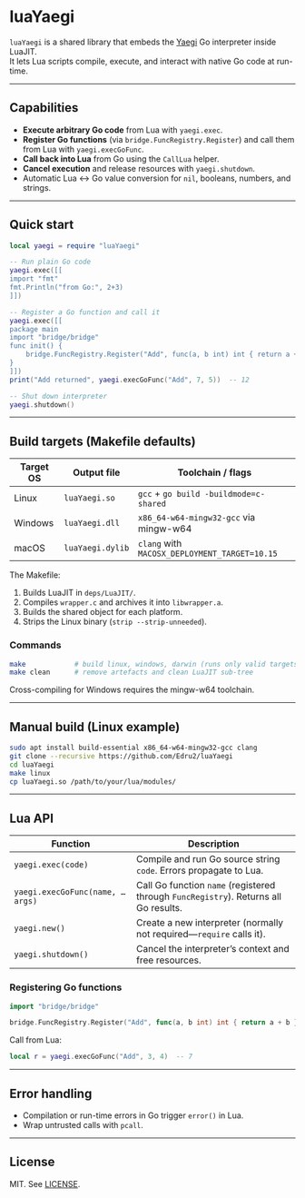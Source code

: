 # luaYaegi

`luaYaegi` is a shared library that embeds the [Yaegi](https://github.com/traefik/yaegi) Go interpreter inside LuaJIT.  
It lets Lua scripts compile, execute, and interact with native Go code at run-time.

---

## Capabilities

* **Execute arbitrary Go code** from Lua with `yaegi.exec`.
* **Register Go functions** (via `bridge.FuncRegistry.Register`) and call them from Lua with `yaegi.execGoFunc`.
* **Call back into Lua** from Go using the `CallLua` helper.
* **Cancel execution** and release resources with `yaegi.shutdown`.
* Automatic Lua ↔ Go value conversion for `nil`, booleans, numbers, and strings.

---

## Quick start

```lua
local yaegi = require "luaYaegi"

-- Run plain Go code
yaegi.exec([[
import "fmt"
fmt.Println("from Go:", 2+3)
]])

-- Register a Go function and call it
yaegi.exec([[
package main
import "bridge/bridge"
func init() {
    bridge.FuncRegistry.Register("Add", func(a, b int) int { return a + b })
}
]])
print("Add returned", yaegi.execGoFunc("Add", 7, 5))  -- 12

-- Shut down interpreter
yaegi.shutdown()
```

---

## Build targets (Makefile defaults)

| Target OS | Output file      | Toolchain / flags                                                 |
|-----------|------------------|-------------------------------------------------------------------|
| Linux     | `luaYaegi.so`    | `gcc` + `go build -buildmode=c-shared`                            |
| Windows   | `luaYaegi.dll`   | `x86_64-w64-mingw32-gcc` via mingw-w64                            |
| macOS     | `luaYaegi.dylib` | `clang` with `MACOSX_DEPLOYMENT_TARGET=10.15`                     |

The Makefile:

1. Builds LuaJIT in `deps/LuaJIT/`.  
2. Compiles `wrapper.c` and archives it into `libwrapper.a`.  
3. Builds the shared object for each platform.  
4. Strips the Linux binary (`strip --strip-unneeded`).

### Commands

```bash
make            # build linux, windows, darwin (runs only valid targets on host)
make clean      # remove artefacts and clean LuaJIT sub-tree
```

Cross-compiling for Windows requires the mingw-w64 toolchain.

---

## Manual build (Linux example)

```bash
sudo apt install build-essential x86_64-w64-mingw32-gcc clang
git clone --recursive https://github.com/Edru2/luaYaegi
cd luaYaegi
make linux
cp luaYaegi.so /path/to/your/lua/modules/
```

---

## Lua API

| Function | Description |
|----------|-------------|
| `yaegi.exec(code)` | Compile and run Go source string `code`. Errors propagate to Lua. |
| `yaegi.execGoFunc(name, …args)` | Call Go function `name` (registered through `FuncRegistry`). Returns all Go results. |
| `yaegi.new()` | Create a new interpreter (normally not required—`require` calls it). |
| `yaegi.shutdown()` | Cancel the interpreter’s context and free resources. |

### Registering Go functions

```go
import "bridge/bridge"

bridge.FuncRegistry.Register("Add", func(a, b int) int { return a + b })
```

Call from Lua:

```lua
local r = yaegi.execGoFunc("Add", 3, 4)  -- 7
```

---

## Error handling

* Compilation or run-time errors in Go trigger `error()` in Lua.  
* Wrap untrusted calls with `pcall`.

---

## License

MIT. See [LICENSE](./LICENSE).
